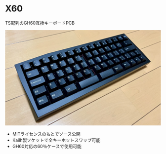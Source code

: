 # X60

TS配列のGH60互換キーボードPCB

![Render](X60.jpeg)  

- MITライセンスのもとでソース公開
- Kailh製ソケットで全キーホットスワップ可能  
- GH60対応の60％ケースで使用可能

